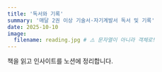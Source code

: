 ```yaml
---
title: '독서와 기록'
summary: '매달 2권 이상 기술서·자기계발서 독서 및 기록'
date: 2025-10-10
image:
  filename: reading.jpg # ⚠️ 문자열이 아니라 객체로!
---
```


책을 읽고 인사이트를 노션에 정리합니다.
